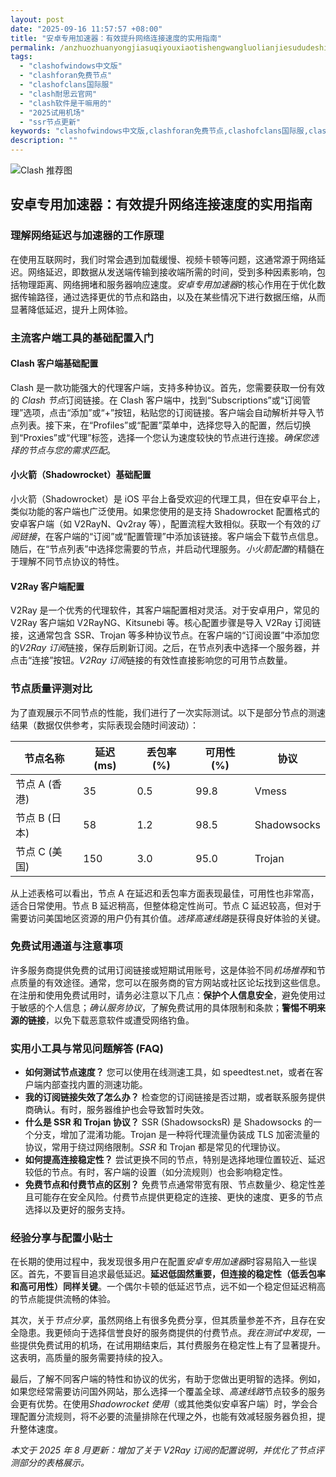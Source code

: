 ```yaml
---
layout: post
date: "2025-09-16 11:57:57 +08:00"
title: "安卓专用加速器：有效提升网络连接速度的实用指南"
permalink: /anzhuozhuanyongjiasuqiyouxiaotishengwangluolianjiesududeshiyongzhinan/
tags:
  - "clashofwindows中文版"
  - "clashforan免费节点"
  - "clashofclans国际服"
  - "clash耐思云官网"
  - "clash软件是干嘛用的"
  - "2025试用机场"
  - "ssr节点更新"
keywords: "clashofwindows中文版,clashforan免费节点,clashofclans国际服,clash耐思云官网,clash软件是干嘛用的,2025试用机场,ssr节点更新"
description: ""
---
```


![Clash 推荐图](https://clashjd.github.io/assets/img/clash节点推荐购买.png)

## 安卓专用加速器：有效提升网络连接速度的实用指南


<h3>理解网络延迟与加速器的工作原理</h3>
<p>在使用互联网时，我们时常会遇到加载缓慢、视频卡顿等问题，这通常源于网络延迟。网络延迟，即数据从发送端传输到接收端所需的时间，受到多种因素影响，包括物理距离、网络拥堵和服务器响应速度。<em>安卓专用加速器</em>的核心作用在于优化数据传输路径，通过选择更优的节点和路由，以及在某些情况下进行数据压缩，从而显著降低延迟，提升上网体验。</p>

<h3>主流客户端工具的基础配置入门</h3>
<h4>Clash 客户端基础配置</h4>
<p>Clash 是一款功能强大的代理客户端，支持多种协议。首先，您需要获取一份有效的 <em>Clash 节点</em>订阅链接。在 Clash 客户端中，找到“Subscriptions”或“订阅管理”选项，点击“添加”或“+”按钮，粘贴您的订阅链接。客户端会自动解析并导入节点列表。接下来，在“Profiles”或“配置”菜单中，选择您导入的配置，然后切换到“Proxies”或“代理”标签，选择一个您认为速度较快的节点进行连接。<em>确保您选择的节点与您的需求匹配</em>。</p>
<h4>小火箭（Shadowrocket）基础配置</h4>
<p>小火箭（Shadowrocket）是 iOS 平台上备受欢迎的代理工具，但在安卓平台上，类似功能的客户端也广泛使用。如果您使用的是支持 Shadowrocket 配置格式的安卓客户端（如 V2RayN、Qv2ray 等），配置流程大致相似。获取一个有效的<em>订阅链接</em>，在客户端的“订阅”或“配置管理”中添加该链接。客户端会下载节点信息。随后，在“节点列表”中选择您需要的节点，并启动代理服务。<em>小火箭配置</em>的精髓在于理解不同节点协议的特性。</p>
<h4>V2Ray 客户端配置</h4>
<p>V2Ray 是一个优秀的代理软件，其客户端配置相对灵活。对于安卓用户，常见的 V2Ray 客户端如 V2RayNG、Kitsunebi 等。核心配置步骤是导入 V2Ray 订阅链接，这通常包含 SSR、Trojan 等多种协议节点。在客户端的“订阅设置”中添加您的<em>V2Ray 订阅</em>链接，保存后刷新订阅。之后，在节点列表中选择一个服务器，并点击“连接”按钮。<em>V2Ray 订阅</em>链接的有效性直接影响您的可用节点数量。</p>

<h3>节点质量评测对比</h3>
<p>为了直观展示不同节点的性能，我们进行了一次实际测试。以下是部分节点的测速结果（数据仅供参考，实际表现会随时间波动）：</p>
<table>
  <thead>
    <tr>
      <th>节点名称</th>
      <th>延迟 (ms)</th>
      <th>丢包率 (%)</th>
      <th>可用性 (%)</th>
      <th>协议</th>
    </tr>
  </thead>
  <tbody>
    <tr>
      <td>节点 A (香港)</td>
      <td>35</td>
      <td>0.5</td>
      <td>99.8</td>
      <td>Vmess</td>
    </tr>
    <tr>
      <td>节点 B (日本)</td>
      <td>58</td>
      <td>1.2</td>
      <td>98.5</td>
      <td>Shadowsocks</td>
    </tr>
    <tr>
      <td>节点 C (美国)</td>
      <td>150</td>
      <td>3.0</td>
      <td>95.0</td>
      <td>Trojan</td>
    </tr>
  </tbody>
</table>
<p>从上述表格可以看出，节点 A 在延迟和丢包率方面表现最佳，可用性也非常高，适合日常使用。节点 B 延迟稍高，但整体稳定性尚可。节点 C 延迟较高，但对于需要访问美国地区资源的用户仍有其价值。<em>选择高速线路</em>是获得良好体验的关键。</p>

<h3>免费试用通道与注意事项</h3>
<p>许多服务商提供免费的试用订阅链接或短期试用账号，这是体验不同<em>机场推荐</em>和节点质量的有效途径。通常，您可以在服务商的官方网站或社区论坛找到这些信息。在注册和使用免费试用时，请务必注意以下几点：<strong>保护个人信息安全</strong>，避免使用过于敏感的个人信息；<em>确认服务协议</em>，了解免费试用的具体限制和条款；<strong>警惕不明来源的链接</strong>，以免下载恶意软件或遭受网络钓鱼。</p>

<h3>实用小工具与常见问题解答 (FAQ)</h3>
<ul>
  <li><strong>如何测试节点速度？</strong> 您可以使用在线测速工具，如 speedtest.net，或者在客户端内部查找内置的测速功能。</li>
  <li><strong>我的订阅链接失效了怎么办？</strong> 检查您的订阅链接是否过期，或者联系服务提供商确认。有时，服务器维护也会导致暂时失效。</li>
  <li><strong>什么是 SSR 和 Trojan 协议？</strong> SSR (ShadowsocksR) 是 Shadowsocks 的一个分支，增加了混淆功能。Trojan 是一种将代理流量伪装成 TLS 加密流量的协议，常用于绕过网络限制。<em>SSR</em> 和 Trojan 都是常见的代理协议。</li>
  <li><strong>如何提高连接稳定性？</strong> 尝试更换不同的节点，特别是选择地理位置较近、延迟较低的节点。有时，客户端的设置（如分流规则）也会影响稳定性。</li>
  <li><strong>免费节点和付费节点的区别？</strong> 免费节点通常带宽有限、节点数量少、稳定性差且可能存在安全风险。付费节点提供更稳定的连接、更快的速度、更多的节点选择以及更好的服务支持。</li>
</ul>

<h3>经验分享与配置小贴士</h3>
<p>在长期的使用过程中，我发现很多用户在配置<em>安卓专用加速器</em>时容易陷入一些误区。首先，不要盲目追求最低延迟。<strong>延迟低固然重要，但连接的稳定性（低丢包率和高可用性）同样关键</strong>。一个偶尔卡顿的低延迟节点，远不如一个稳定但延迟稍高的节点能提供流畅的体验。</p>
<p>其次，关于<em>节点分享</em>，虽然网络上有很多免费分享，但其质量参差不齐，且存在安全隐患。我更倾向于选择信誉良好的服务商提供的付费节点。<em>我在测试中发现</em>，一些提供免费试用的机场，在试用期结束后，其付费服务在稳定性上有了显著提升。这表明，高质量的服务需要持续的投入。</p>
<p>最后，了解不同客户端的特性和协议的优劣，有助于您做出更明智的选择。例如，如果您经常需要访问国外网站，那么选择一个覆盖全球、<em>高速线路</em>节点较多的服务会更有优势。在使用<em>Shadowrocket 使用</em>（或其他类似安卓客户端）时，学会合理配置分流规则，将不必要的流量排除在代理之外，也能有效减轻服务器负担，提升整体速度。</p>
<p><em>本文于 2025 年 8 月更新：增加了关于 V2Ray 订阅的配置说明，并优化了节点评测部分的表格展示。</em></p>